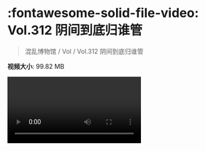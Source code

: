 # :fontawesome-solid-file-video: Vol.312 阴间到底归谁管

> 混乱博物馆 / Vol / Vol.312 阴间到底归谁管

**视频大小**: 99.82 MB

<div class="video"><video src="https://file.hsyhx.top/archive/312.mp4" controls preload>🤔 您的浏览器不支持 video 标签</video></div>